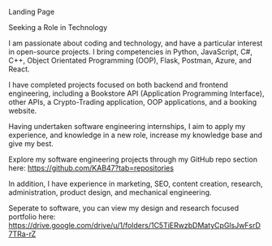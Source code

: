 Landing Page

Seeking a Role in Technology

I am passionate about coding and technology, and have a particular interest in open-source projects. I bring competencies in Python, JavaScript, C#, C++, Object Orientated Programming (OOP), Flask, Postman, Azure, and React.

I have completed projects focused on both backend and frontend engineering, including a Bookstore API (Application Programming Interface), other APIs, a Crypto-Trading application, OOP applications, and a booking website.

Having undertaken software engineering internships, I aim to apply my experience, and knowledge in a new role, increase my knowledge base and give my best.

Explore my software engineering projects through my GitHub repo section here: https://github.com/KAB47?tab=repositories

In addition, I have experience in marketing, SEO, content creation, research, administration, product design, and mechanical engineering.

Seperate to software, you can view my design and research focused portfolio here: https://drive.google.com/drive/u/1/folders/1C5TiERwzbDMatyCpGlsJwFsrD7TRa-rZ



